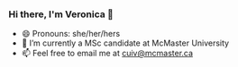 ### Hi there, I'm Veronica 👋 
- 😄 Pronouns: she/her/hers
- 🌱 I’m currently a MSc candidate at McMaster University
- 📫 Feel free to email me at cuiv@mcmaster.ca

<!--
**veronicacui/veronicacui** is a ✨ _special_ ✨ repository because its `README.md` (this file) appears on your GitHub profile.

Here are some ideas to get you started:

- 🔭 I’m currently working on ...
- 🌱 I’m currently learning ...
- 👯 I’m looking to collaborate on ...
- 🤔 I’m looking for help with ...
- 💬 Ask me about ...
- 📫 How to reach me: ...
- 😄 Pronouns: ...
- ⚡ Fun fact: ...
-->
